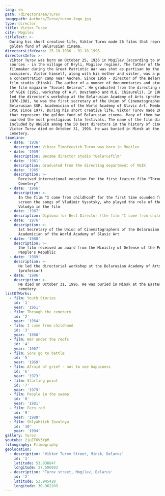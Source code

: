 ```yaml
---
lang: en
path: /directors/en/Turov
imagepath: Authors/Turov/turov-logo.jpg
type: director
title: Victor Turov
city: Mogilev
titleText: >-
  During his short creative life, Viktor Turov made 26 films that represent the
  golden fund of Belarusian cinema.
directorsLifeYears: 25.10.1936 - 31.10.1996
directorsInfo: >-
  Viktor Turov was born on October 25, 1936 in Mogilev (according to other
  sources - in the village of Bryli, Mogilev region). The father of the future
  filmmaker during the Great Patriotic War was shot as partisan by the Nazi
  occupiers. Victor himself, along with his mother and sister, was a prisoner of
  a concentration camp near Aachen. Since 1959 - Director of the Belarusfilm
  film studio (Minsk). The author of a number of documentaries and stories in
  the film magazine "Soviet Belarus". He graduated from the directing department
  of VGIK (1961, workshop of A.P. Dovzhenko and M.E. Chiaureli). In 1989-1996
  led the director's workshop at the Belarusian Academy of Arts (professor). In
  1976-1981, he was the first secretary of the Union of Cinematographers of the
  Belarusian SSR. Academician of the World Academy of Slavic Art. Member of the
  CPSU since 1977. During his short creative life, Viktor Turov made 26 films
  that represent the golden fund of Belarusian cinema. Many of them have been
  awarded the most prestigious film festivals. The name of the film director is
  included by UNESCO among the 50 best directors in the history of cinema.
  Victor Turov died on October 31, 1996. He was buried in Minsk at the Eastern
  cemetery.
timeline:
  - date: '1936'
    description: Viktor Timofeevich Turov was born in Mogilev
  - date: '1959'
    description: Became director studio "Belarusfilm"
  - date: '1961'
    description: Graduated from the directing department of VGIK
  - date: '1965'
    description: >-
      Received international vocation for the first feature film "Through the
      Cemetery"
  - date: '1966'
    description: >-
      In the film "I come from childhood" for the first time sounded from the
      screen the songs of Vladimir Vysotsky, who played the role of the tanker
      Volodya in the film
  - date: '1967'
    description: Diploma for Best Director (the film "I come from childhood").
  - date: '1976'
    description: >-
      1st Secretary of the Union of Cinematographers of the Belarusian SSR.
      Academician of the World Academy of Slavic Art
  - date: '1988'
    description: >-
      the film received an award from the Ministry of Defense of the Polish
      People's Republic
  - date: '1989'
    description: >-
      He led the directorial workshop at the Belarusian Academy of Arts
      (professor)
  - date: '1996'
    description: >-
      He died on October 31, 1996. He was buried in Minsk at the Eastern
      cemetery.
listOfWorks:
  - film: Youth Stories
    id: '1'
    year: '1961'
  - film: Through the cemetery
    id: '2'
    year: '1964'
  - film: I come from childhood
    id: '3'
    year: '1966'
  - film: War under the roofs
    id: '4'
    year: '1967'
  - film: Sons go to battle
    id: '5'
    year: '1969'
  - film: Afraid of grief - not to see happiness
    id: '6'
    year: '1973'
  - film: Starting point
    id: '7'
    year: '1979'
  - film: People in the swamp
    id: '8'
    year: '1981'
  - film: Fern red
    id: '9'
    year: '1988'
  - film: Shlyahtich Zavalnya
    id: '10'
    year: '1994'
gallery: Turov
youtube: 2juET6V3YpM
filmography: Filmography
geolocation:
  - description: 'Viktor Turov Street, Minsk, Belarus'
    id: '1'
    latitude: 53.838847
    longitude: 27.596003
  - description: 'Turov street, Mogilev, Belarus'
    id: '2'
    latitude: 53.945428
    longitude: 30.362203
---
```


